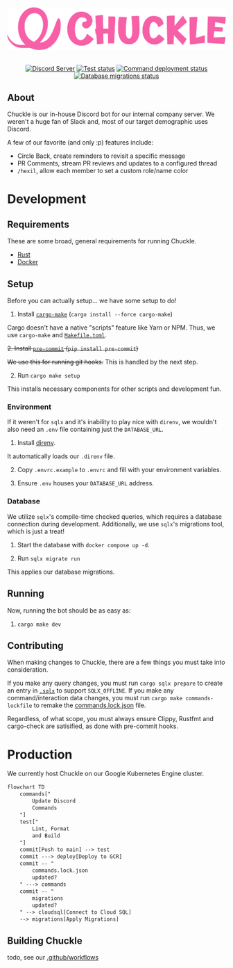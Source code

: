 <div align="center">
	<br>
	<p>
		<a href="https://github.com/trufflehq/chuckle"><img src="./.github/logo.svg" width="542" alt="chuckle logo" /></a>
	</p>
	<br>
	<a href="https://discord.gg/FahQSBMMGg"><img alt="Discord Server" src="https://img.shields.io/discord/1080316613968011335?color=5865F2&logo=discord&logoColor=white"></a>
	<a href="https://github.com/trufflehq/chuckle/actions/workflows/test.yml"><img alt="Test status" src="https://github.com/trufflehq/chuckle/actions/workflows/test.yml/badge.svg"></a>
	<a href="https://github.com/trufflehq/chuckle/actions/workflows/commands.yml"><img alt="Command deployment status" src="https://github.com/trufflehq/chuckle/actions/workflows/commands.yml/badge.svg"></a>
	<a href="https://github.com/trufflehq/chuckle/actions/workflows/migrations.yml"><img alt="Database migrations status" src="https://github.com/trufflehq/chuckle/actions/workflows/migrations.yml/badge.svg"></a>
</div>

## About
Chuckle is our in-house Discord bot for our internal company server.
We weren't a huge fan of Slack and, most of our target demographic uses Discord.

A few of our favorite (and only :p) features include:
- Circle Back, create reminders to revisit a specific message
- PR Comments, stream PR reviews and updates to a configured thread
- `/hexil`, allow each member to set a custom role/name color

# Development

## Requirements
These are some broad, general requirements for running Chuckle.
- [Rust](https://rust-lang.org/tools/install)
- [Docker](https://docs.docker.com/engine/install/)

## Setup
Before you can actually setup... we have some setup to do!

1. Install [`cargo-make`](https://github.com/sagiegurari/cargo-make#installation) (`cargo install --force cargo-make`)

Cargo doesn't have a native "scripts" feature like Yarn or NPM. Thus, we use `cargo-make` and [`Makefile.toml`](./Makefile.toml).

~~2. Install [`pre-commit`](https://pre-commit.com/#installation) (`pip install pre-commit`)~~

~~We use this for running git hooks.~~ This is handled by the next step.

2. Run `cargo make setup`

This installs necessary components for other scripts and development fun.

### Environment
If it weren't for `sqlx` and it's inability to play nice with `direnv`, we wouldn't also need an `.env` file containing just the `DATABASE_URL`.

1. Install [direnv](https://direnv.net/#basic-installation).

It automatically loads our `.direnv` file.

2. Copy `.envrc.example` to `.envrc` and fill with your environment variables.

3. Ensure `.env` houses your `DATABASE_URL` address.

### Database
We utilize `sqlx`'s compile-time checked queries, which requires a database connection during development.
Additionally, we use `sqlx`'s migrations tool, which is just a treat!

1. Start the database with `docker compose up -d`.

2. Run `sqlx migrate run`

This applies our database migrations.

## Running
Now, running the bot should be as easy as:

1. `cargo make dev`

## Contributing
When making changes to Chuckle, there are a few things you must take into consideration.

If you make any query changes, you must run `cargo sqlx prepare` to create an entry in [`.sqlx`](./.sqlx) to support `SQLX_OFFLINE`.
If you make any command/interaction data changes, you must run `cargo make commands-lockfile` to remake the [commands.lock.json](./chuckle-interactions/commands.lock.json) file.

Regardless, of what scope, you must always ensure Clippy, Rustfmt and cargo-check are satisified, as done with pre-commit hooks.


# Production
We currently host Chuckle on our Google Kubernetes Engine cluster.
```mermaid
flowchart TD
    commands["
        Update Discord
        Commands
    "]
    test["
        Lint, Format
        and Build
    "]
    commit[Push to main] --> test
    commit ---> deploy[Deploy to GCR]
    commit -- "
        commands.lock.json
        updated?
    " ---> commands
    commit -- "
        migrations
        updated?
    " --> cloudsql[Connect to Cloud SQL]
    --> migrations[Apply Migrations]
```

## Building Chuckle

todo, see our [.github/workflows](./.github/workflows)
